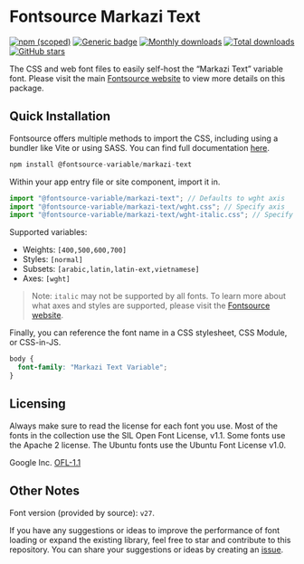 # Fontsource Markazi Text

[![npm (scoped)](https://img.shields.io/npm/v/@fontsource-variable/markazi-text?color=brightgreen)](https://www.npmjs.com/package/@fontsource-variable/markazi-text) [![Generic badge](https://img.shields.io/badge/fontsource-passing-brightgreen)](https://github.com/fontsource/fontsource) [![Monthly downloads](https://badgen.net/npm/dm/@fontsource-variable/markazi-text)](https://github.com/fontsource/fontsource) [![Total downloads](https://badgen.net/npm/dt/@fontsource-variable/markazi-text)](https://github.com/fontsource/fontsource) [![GitHub stars](https://img.shields.io/github/stars/fontsource/fontsource.svg?style=social&label=Star)](https://github.com/fontsource/fontsource/stargazers)

The CSS and web font files to easily self-host the “Markazi Text” variable font. Please visit the main [Fontsource website](https://fontsource.org/fonts/markazi-text) to view more details on this package.

## Quick Installation

Fontsource offers multiple methods to import the CSS, including using a bundler like Vite or using SASS. You can find full documentation [here](https://fontsource.org/docs/getting-started/introduction).

```javascript
npm install @fontsource-variable/markazi-text
```

Within your app entry file or site component, import it in.

```javascript
import "@fontsource-variable/markazi-text"; // Defaults to wght axis
import "@fontsource-variable/markazi-text/wght.css"; // Specify axis
import "@fontsource-variable/markazi-text/wght-italic.css"; // Specify axis and style
```

Supported variables:
- Weights: `[400,500,600,700]`
- Styles: `[normal]`
- Subsets: `[arabic,latin,latin-ext,vietnamese]`
- Axes: `[wght]`

> Note: `italic` may not be supported by all fonts. To learn more about what axes and styles are supported, please visit the [Fontsource website](https://fontsource.org/fonts/markazi-text).

Finally, you can reference the font name in a CSS stylesheet, CSS Module, or CSS-in-JS.

```css
body {
  font-family: "Markazi Text Variable";
}
```

## Licensing
Always make sure to read the license for each font you use. Most of the fonts in the collection use the SIL Open Font License, v1.1. Some fonts use the Apache 2 license. The Ubuntu fonts use the Ubuntu Font License v1.0.

Google Inc.
[OFL-1.1](http://scripts.sil.org/OFL)

## Other Notes
Font version (provided by source): `v27`.

If you have any suggestions or ideas to improve the performance of font loading or expand the existing library, feel free to star and contribute to this repository. You can share your suggestions or ideas by creating an [issue](https://github.com/fontsource/fontsource/issues).